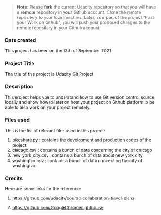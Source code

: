 >**Note**: Please **fork** the current Udacity repository so that you will have a **remote** repository in **your** Github account. Clone the remote repository to your local machine. Later, as a part of the project "Post your Work on Github", you will push your proposed changes to the remote repository in your Github account.

### Date created
This project has been on the 13th of September 2021

### Project Title
The title of this project is Udacity Git Project

### Description
This project helps you to understand how to use Git version control source locally and show how to later on host your project on Github platform to be able to also work on your project remotely.

### Files used
This is the list of relevant files used in this project:

1. bikeshare.py : contains the development and production codes of the project
2. chicago.csv : contains a bunch of data concerning the city of chicago
3. new_york_city.csv : contains a bunch of data about new york city
4. washington.csv : contains a bunch of data concerning the city of washington

### Credits
Here are some links for the reference:

1. https://github.com/udacity/course-collaboration-travel-plans

2. https://github.com/GoogleChrome/lighthouse

